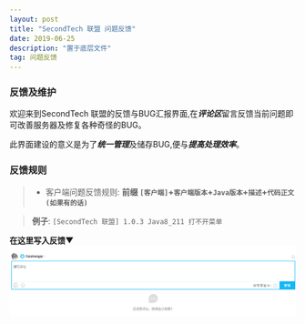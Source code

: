 ```yaml
---
layout: post
title: "SecondTech 联盟 问题反馈"
date: 2019-06-25
description: "置于底层文件"
tag: 问题反馈
---   
```

### **反馈及维护**
欢迎来到SecondTech 联盟的反馈与BUG汇报界面,在***评论区***留言反馈当前问题即可改善服务器及修复各种奇怪的BUG。

此界面建设的意义是为了***统一管理***及储存BUG,便与***提高处理效率***。

### **反馈规则**
>* 客户端问题反馈规则:
> **前缀 `[客户端]`+`客户端版本`+`Java版本`+`描述`+`代码正文(如果有的话)`**

> **例子**: `[SecondTech 联盟] 1.0.3 Java8_211 打不开菜单`

**在这里写入反馈▼**
![](/images/posts/markdown/image9.png)
